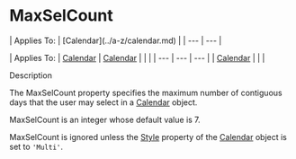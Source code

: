 




<h1 class="heading"><span class="name">MaxSelCount</span></h1>
| Applies To: | [Calendar](../a-z/calendar.md) |
| --- | ---  |

| Applies To: | [Calendar](../a-z/calendar.md) | [Calendar](../a-z/calendar.md) |  |  |
| --- | --- | ---  |
| [Calendar](../a-z/calendar.md) |  |  |


Description


The MaxSelCount property specifies the maximum number of contiguous days that the user may select in a [Calendar](../a-z/calendar.md) object.


MaxSelCount is an integer whose default value is 7.


MaxSelCount is ignored unless the [Style](../a-z/style.md) property of the [Calendar](../a-z/calendar.md) object is set to `'Multi'`.



